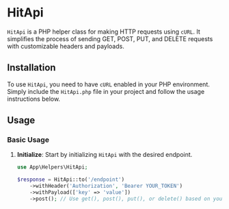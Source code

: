 # HitApi

`HitApi` is a PHP helper class for making HTTP requests using `cURL`. It simplifies the process of sending GET, POST, PUT, and DELETE requests with customizable headers and payloads.

## Installation

To use `HitApi`, you need to have `cURL` enabled in your PHP environment. Simply include the `HitApi.php` file in your project and follow the usage instructions below.

## Usage

### Basic Usage

1. **Initialize**: Start by initializing `HitApi` with the desired endpoint.

   ```php
   use App\Helpers\HitApi;

   $response = HitApi::to('/endpoint')
       ->withHeader('Authorization', 'Bearer YOUR_TOKEN')
       ->withPayload(['key' => 'value'])
       ->post(); // Use get(), post(), put(), or delete() based on your needs
   ```
